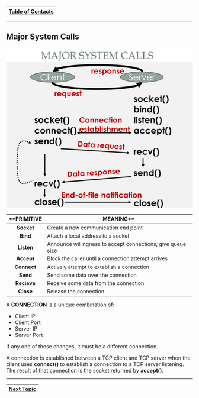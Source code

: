 |[Table of Contacts](/00-Table-of-Contents.md)|
|---|

---

## Major System Calls

![](/assets/systemcalls.PNG)

|**PRIMITIVE|MEANING**|
|  :---:  |  ---  |
| **Socket** | Create a new communication end point |
| **Bind** | Attach a local address to a socket|
| **Listen** | Announce willingness to accept connections; give queue size |
| **Accept** | Block the caller until a connection attempt arrives |
| **Connect** | Actively attempt to extablish a connection |
| **Send** | Send some data over the connection |
| **Recieve** | Receive some data from the connection |
| **Close** | Release the connection |

A **CONNECTION** is a unique combination of:

* Client IP
* Client Port
* Server IP
* Server Port

If any one of these changes, it must be a different connection.

A connection is established between a TCP client and TCP server when the client uses **connect\(\)** to establish a connection to a TCP server listening. The result of that connection is the socket returned by **accept\(\)**.

---

|[Next Topic](/03-intro-to-sockets/bsd-socket-api/socket-basics.md)|
|---|
